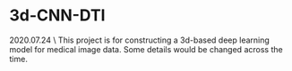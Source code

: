 # 3d-CNN-DTI
2020.07.24 \\
This project is for constructing a 3d-based deep learning model for medical image data. Some details would be changed across the time.
